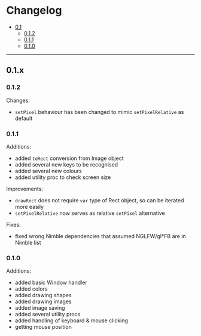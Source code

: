 # Changelog
- [0.1](#0.1.x)
  - [0.1.2](#0.1.2) 
  - [0.1.1](#0.1.1) 
  - [0.1.0](#0.1.0)

---
## 0.1.x

### 0.1.2
Changes:
  - `setPixel` behaviour has been changed to mimic `setPixelRelative` as default

### 0.1.1
Additions:
  - added `toRect` conversion from Image object
  - added several new keys to be recognised
  - added several new colours
  - added utility proc to check screen size

Improvements:
  - `drawRect` does not require `var` type of Rect object, so can be iterated
    more easily
  - `setPixelRelative` now serves as relative `setPixel` alternative

Fixes:
  - fixed wrong Nimble dependencies that assumed NGLFW/gl*FB are in Nimble list 

### 0.1.0
Additions:
  - added basic Window handler
  - added colors
  - added drawing shapes
  - added drawing images
  - added image saving
  - added several utility procs
  - added handling of keyboard & mouse clicking
  - getting mouse position